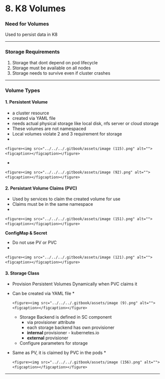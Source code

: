 # 8. K8 Volumes

### Need for Volumes

Used to persist data in K8

***

### Storage Requirements

1. Storage that dont depend on pod lifecycle
2. Storage must be available on all nodes
3. Storage needs to survive even if cluster crashes

***

### Volume Types

#### 1. Persistent Volume

* a cluster resource
* created via YAML file
* needs actual physical storage like local disk, nfs server or cloud storage
* These volumes are not namespaced
* Local volumes violate 2 and 3 requirement for storage
*

    <figure><img src="../../../.gitbook/assets/image (115).png" alt=""><figcaption></figcaption></figure>
*

    <figure><img src="../../../.gitbook/assets/image (92).png" alt=""><figcaption></figcaption></figure>

#### 2. Persistant Volume Claims (PVC)

* Used by services to claim the created volume for use
* Claims must be in the same namespace
*

    <figure><img src="../../../.gitbook/assets/image (151).png" alt=""><figcaption></figcaption></figure>

**ConfigMap & Secret**

* Do not use PV or PVC
*

    <figure><img src="../../../.gitbook/assets/image (121).png" alt=""><figcaption></figcaption></figure>

#### 3. Storage Class

* Provision Persistent Volumes Dynamically when PVC claims it
* Can be created via YAML file
  *

      <figure><img src="../../../.gitbook/assets/image (9).png" alt=""><figcaption></figcaption></figure>
  * Storage Backend is defined in SC component
    * via provisioner attribute
    * each storage backend has own provisioner
    * **internal** provisioner - kubernetes.io
    * **external** provisioner
  * Configure parameters for storage
* Same as PV, it is claimed by PVC in the pods
  *

      <figure><img src="../../../.gitbook/assets/image (156).png" alt=""><figcaption></figcaption></figure>

***
